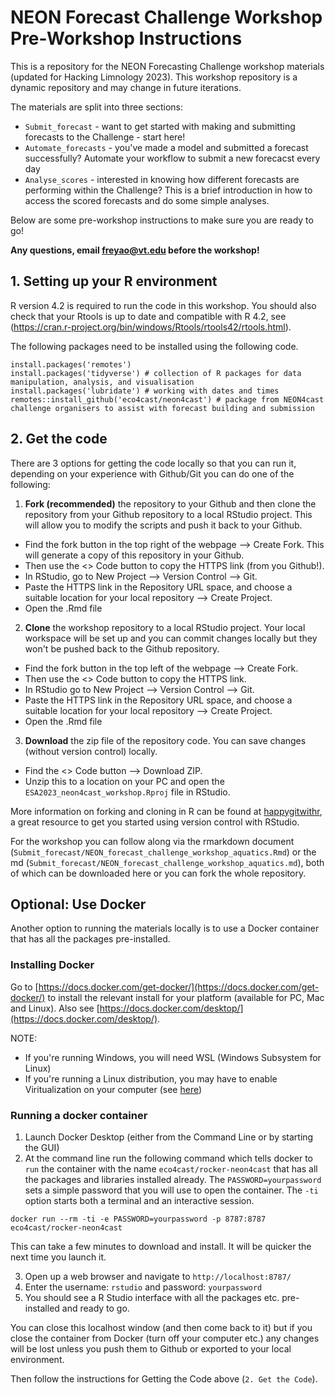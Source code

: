 # NEON Forecast Challenge Workshop Pre-Workshop Instructions
This is a repository for the NEON Forecasting Challenge workshop materials (updated for Hacking Limnology 2023). This workshop repository is a dynamic repository and may change in future iterations. 

The materials are split into three sections:

* `Submit_forecast` - want to get started with making and submitting forecasts to the Challenge - start here! 
* `Automate_forecasts` - you've made a model and submitted a forecast successfully? Automate your workflow to submit a new forecacst every day 
* `Analyse_scores` - interested in knowing how different forecasts are performing within the Challenge? This is a brief introduction in how to access the scored forecasts and do some simple analyses. 

Below are some pre-workshop instructions to make sure you are ready to go!

__Any questions, email [freyao@vt.edu](mailto:freyao@vt.edu) before the workshop!__

## 1. Setting up your R environment

R version 4.2 is required to run the code in this workshop. You should also check that your Rtools is up to date and compatible with R 4.2, see (https://cran.r-project.org/bin/windows/Rtools/rtools42/rtools.html). 

The following packages need to be installed using the following code.

```{r}
install.packages('remotes')
install.packages('tidyverse') # collection of R packages for data manipulation, analysis, and visualisation
install.packages('lubridate') # working with dates and times
remotes::install_github('eco4cast/neon4cast') # package from NEON4cast challenge organisers to assist with forecast building and submission
```

## 2. Get the code

There are 3 options for getting the code locally so that you can run it, depending on your experience with Github/Git you can do one of the following:

1. __Fork (recommended)__ the repository to your Github and then clone the repository from your Github repository to a local RStudio project. This will allow you to modify the scripts and push it back to your Github. 

- Find the fork button in the top right of the webpage --> Create Fork. This will generate a copy of this repository in your Github.
- Then use the <> Code button to copy the HTTPS link (from you Github!). 
- In RStudio, go to New Project --> Version Control --> Git. 
- Paste the HTTPS link in the Repository URL space, and choose a suitable location for your local repository --> Create Project. 
- Open the .Rmd file

2. __Clone__ the workshop repository to a local RStudio project. Your local workspace will be set up and you can commit changes locally but they won't be pushed back to the Github repository.
- Find the fork button in the top left of the webpage --> Create Fork. 
- Then use the <> Code button to copy the HTTPS link.
- In RStudio go to New Project --> Version Control --> Git. 
- Paste the HTTPS link in the Repository URL space, and choose a suitable location for your local repository --> Create Project. 
- Open the .Rmd file

3. __Download__ the zip file of the repository code. You can save changes (without version control) locally.
- Find the <> Code button --> Download ZIP. 
- Unzip this to a location on your PC and open the `ESA2023_neon4cast_workshop.Rproj` file in RStudio. 

More information on forking and cloning in R can be found at [happygitwithr](https://happygitwithr.com/fork-and-clone.html), a great resource to get you started using version control with RStudio. 


For the workshop you can follow along via the rmarkdown document (`Submit_forecast/NEON_forecast_challenge_workshop_aquatics.Rmd`) or the md (`Submit_forecast/NEON_forecast_challenge_workshop_aquatics.md`), both of which can be downloaded here or you can fork the whole repository.


## Optional: Use Docker

Another option to running the materials locally is to use a Docker container that has all the packages pre-installed. 

### Installing Docker
Go to [https://docs.docker.com/get-docker/](https://docs.docker.com/get-docker/) to install the relevant install for your platform (available for PC, Mac and Linux). Also see [https://docs.docker.com/desktop/](https://docs.docker.com/desktop/).

NOTE: 
* If you're running Windows, you will need WSL (Windows Subsystem for Linux)
* If you're running a Linux distribution, you may have to enable Viritualization on your computer (see [here](https://stackoverflow.com/questions/76646465/unable-to-launch-docker-desktop-on-ubuntu/76655270#76655270))

### Running a docker container

1. Launch Docker Desktop (either from the Command Line or by starting the GUI) 
2. At the command line run the following command which tells docker to `run` the container with the name `eco4cast/rocker-neon4cast` that has all the packages and libraries installed already. The `PASSWORD=yourpassword` sets a simple password that you will use to open the container. The `-ti` option starts both a terminal and an interactive session. 
```
docker run --rm -ti -e PASSWORD=yourpassword -p 8787:8787 eco4cast/rocker-neon4cast
```
This can take a few minutes to download and install. It will be quicker the next time you launch it.  

3. Open up a web browser and navigate to `http://localhost:8787/`
4. Enter the username: `rstudio` and password: `yourpassword`
5. You should see a R Studio interface with all the packages etc. pre-installed and ready to go.

You can close this localhost window (and then come back to it) but if you close the container from Docker (turn off your computer etc.) any changes will be lost unless you push them to Github or exported to your local environment.

Then follow the instructions for Getting the Code above (`2. Get the Code`). 
